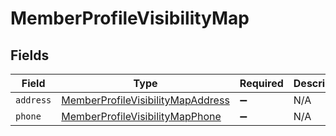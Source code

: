 # MemberProfileVisibilityMap


## Fields

| Field                                                                                         | Type                                                                                          | Required                                                                                      | Description                                                                                   |
| --------------------------------------------------------------------------------------------- | --------------------------------------------------------------------------------------------- | --------------------------------------------------------------------------------------------- | --------------------------------------------------------------------------------------------- |
| `address`                                                                                     | [MemberProfileVisibilityMapAddress](../../models/shared/memberprofilevisibilitymapaddress.md) | :heavy_minus_sign:                                                                            | N/A                                                                                           |
| `phone`                                                                                       | [MemberProfileVisibilityMapPhone](../../models/shared/memberprofilevisibilitymapphone.md)     | :heavy_minus_sign:                                                                            | N/A                                                                                           |